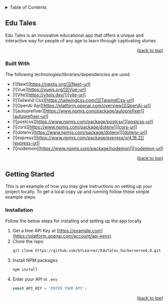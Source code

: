 <!-- Improved compatibility of back to top link: See: https://github.com/othneildrew/Best-README-Template/pull/73 -->
<a name="readme-top"></a>
<!--
*** Thanks for checking out the Best-README-Template. If you have a suggestion
*** that would make this better, please fork the repo and create a pull request
*** or simply open an issue with the tag "enhancement".
*** Don't forget to give the project a star!
*** Thanks again! Now go create something AMAZING! :D
-->



<!-- PROJECT SHIELDS -->
<!--
*** I'm using markdown "reference style" links for readability.
*** Reference links are enclosed in brackets [ ] instead of parentheses ( ).
*** See the bottom of this document for the declaration of the reference variables
*** for contributors-url, forks-url, etc. This is an optional, concise syntax you may use.
*** https://www.markdownguide.org/basic-syntax/#reference-style-links
-->





<!-- TABLE OF CONTENTS -->
<details>
  <summary>Table of Contents</summary>
  <ol>
    <li>
      <a href="#about-the-project">Edu Tales</a>
      <ul>
        <li><a href="#built-with">Built With</a></li>
      </ul>
    </li>
    <li>
      <a href="#getting-started">Getting Started</a>
      <ul>
        <li><a href="#prerequisites">Prerequisites</a></li>
        <li><a href="#installation">Installation</a></li>
      </ul>
    </li>
    <li><a href="#usage">Usage</a></li>
    <li><a href="#roadmap">Roadmap</a></li>
    <li><a href="#contributing">Contributing</a></li>
    <li><a href="#license">License</a></li>
    <li><a href="#contact">Contact</a></li>
    <li><a href="#acknowledgments">Acknowledgments</a></li>
  </ol>
</details>



<!-- ABOUT THE PROJECT -->
## Edu Tales


Edu Tales is an innovative educational app that offers a unique and interactive way for people of any age to learn through captivating stories
<p align="right">(<a href="#readme-top">back to top</a>)</p>



### Built With

The following technologies/libraries/dependencies are used.

* [![Next][https://nextjs.org/]][Next-url]
* [![Vue][https://vuejs.org/]][Vue-url]
* [![Vite][https://vitejs.dev/]][vite-url]
* [![Tailwind Css][https://tailwindcss.com/]][TaiwindCss-url]
* [![OpenAi Api][https://platform.openai.com/overview]][QpenAi-url]
* [![autoprefixer][https://www.npmjs.com/package/autoprefixer]][autoprefixer-url]
* [![postcss][https://www.npmjs.com/package/postcss]][postcss-url]
* [![cors][https://www.npmjs.com/package/dotenv]][cors-url]
* [![dotenv][https://www.npmjs.com/package/dotenv]][dotenv-url]
* [![express][https://www.npmjs.com/package/express/v/4.18.2]][express-url]
* [![nodemon][https://www.npmjs.com/package/nodemon]][nodemon-url]

<p align="right">(<a href="#readme-top">back to top</a>)</p>


<!-- GETTING STARTED -->
## Getting Started

This is an example of how you may give instructions on setting up your project locally.
To get a local copy up and running follow these simple example steps.



### Installation

Follow the below steps for installing and setting up the app locally

1. Get a free API Key at [https://example.com](https://platform.openai.com/account/api-keys)
2. Clone the repo
   ```sh
   git clone https://github.com/ktLearner/EduTales_hackerverse4.0.git
   ```
3. Install NPM packages
   ```sh
   npm install
   ```
4. Enter your API in `.env`
   ```js
   const API_KEY = 'ENTER YOUR API';
   ```

<p align="right">(<a href="#readme-top">back to top</a>)</p>


